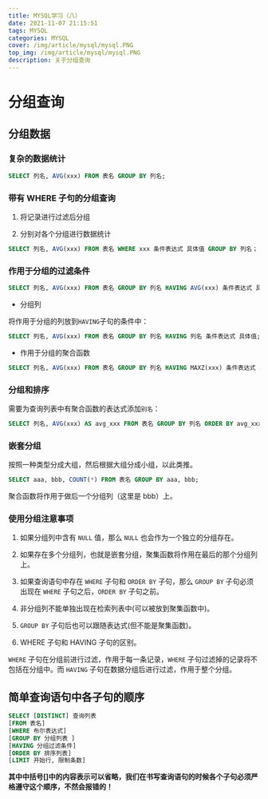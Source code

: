 ```yaml
---
title: MYSQL学习（八）
date: 2021-11-07 21:15:51
tags: MYSQL
categories: MYSQL
cover: /img/article/mysql/mysql.PNG
top_img: /img/article/mysql/mysql.PNG
description: 关于分组查询
---
```


# 分组查询

## 分组数据

### 复杂的数据统计

```sql
SELECT 列名, AVG(xxx) FROM 表名 GROUP BY 列名;
```

### 带有 WHERE 子句的分组查询

1. 将记录进行过滤后分组

2. 分别对各个分组进行数据统计

```sql
SELECT 列名, AVG(xxx) FROM 表名 WHERE xxx 条件表达式 具体值 GROUP BY 列名；
```

### 作用于分组的过滤条件

```sql
SELECT 列名, AVG(xxx) FROM 表名 GROUP BY 列名 HAVING AVG(xxx) 条件表达式 具体值;
```

- 分组列

将作用于分组的列放到`HAVING`子句的条件中：

```sql
SELECT 列名, AVG(xxx) FROM 表名 GROUP BY 列名 HAVING 列名 条件表达式 具体值;
```

- 作用于分组的聚合函数

```sql
SELECT 列名, AVG(xxx) FROM 表名 GROUP BY 列名 HAVING MAXZ(xxx) 条件表达式 具体值;
```

### 分组和排序

需要为查询列表中有聚合函数的表达式添加`别名`：

```sql
SELECT 列名, AVG(xxx) AS avg_xxx FROM 表名 GROUP BY 列名 ORDER BY avg_xxx DESC;
```

### 嵌套分组

按照一种类型分成大组，然后根据大组分成小组，以此类推。

```sql
SELECT aaa, bbb, COUNT(*) FROM 表名 GROUP BY aaa, bbb;
```

聚合函数将作用于做后一个分组列（这里是 bbb）上。

### 使用分组注意事项

1. 如果分组列中含有 `NULL` 值，那么 `NULL` 也会作为一个独立的分组存在。

2. 如果存在多个分组列，也就是嵌套分组，聚集函数将作用在最后的那个分组列上。

3. 如果查询语句中存在 `WHERE` 子句和 `ORDER BY` 子句，那么 `GROUP BY` 子句必须出现在 `WHERE` 子句之后，`ORDER BY` 子句之前。

4. 非分组列不能单独出现在检索列表中(可以被放到聚集函数中)。

5. `GROUP BY` 子句后也可以跟随表达式(但不能是聚集函数)。

6. WHERE 子句和 HAVING 子句的区别。

`WHERE` 子句在分组前进行过滤，作用于每一条记录，`WHERE` 子句过滤掉的记录将不包括在分组中。而 `HAVING` 子句在数据分组后进行过滤，作用于整个分组。

## 简单查询语句中各子句的顺序

```sql
SELECT [DISTINCT] 查询列表
[FROM 表名]
[WHERE 布尔表达式]
[GROUP BY 分组列表 ]
[HAVING 分组过滤条件]
[ORDER BY 排序列表]
[LIMIT 开始行, 限制条数]
```

**其中中括号[]中的内容表示可以省略，我们在书写查询语句的时候各个子句必须严格遵守这个顺序，不然会报错的！**
